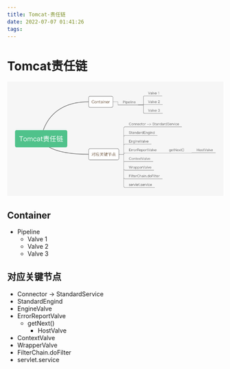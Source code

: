```yaml
---
title: Tomcat-责任链
date: 2022-07-07 01:41:26
tags:
---
```


# Tomcat责任链

![](./Tomcat-责任链/Tomcat责任链.jpg)

## Container

- Pipeline
  - Valve 1
  - Valve 2
  - Valve 3

## 对应关键节点

- Connector -&gt; StandardService
- StandardEngind
- EngineValve
- ErrorReportValve
  - getNext()
    - HostValve
- ContextValve
- WrapperValve
- FilterChain.doFilter
- servlet.service
